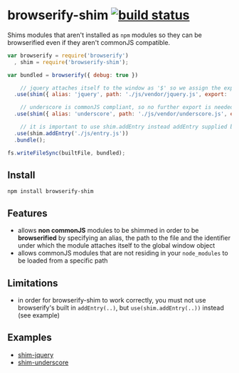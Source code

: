 # browserify-shim [![build status](https://secure.travis-ci.org/thlorenz/browserify-shim.png)](http://travis-ci.org/thlorenz/browserify-shim)

Shims modules that aren't installed as `npm` modules so they can be browserified even if they aren't commonJS
compatible.

```js
var browserify = require('browserify')
  , shim = require('browserify-shim');

var bundled = browserify({ debug: true })

    // jquery attaches itself to the window as '$' so we assign the export accordingly
  .use(shim({ alias: 'jquery', path: './js/vendor/jquery.js', export: '$' }))

    // underscore is commonJS compliant, so no further export is needed which we specify by assiging it 'null'
  .use(shim({ alias: 'underscore', path: './js/vendor/underscore.js', export: null }))

    // it is important to use shim.addEntry instead addEntry supplied by browserify
  .use(shim.addEntry('./js/entry.js'))
  .bundle();

fs.writeFileSync(builtFile, bundled);
```

## Install

    npm install browserify-shim

## Features

- allows **non commonJS** modules to be shimmed in order to be **browserified** by specifying an alias, the path to the file and
  the identifier under which the module attaches itself to the global window object
- allows commonJS modules that are not residing in your `node_modules` to be loaded from a specific path

## Limitations

- in order for browserify-shim to work correctly, you must not use browserify's built in `addEntry(..)`, but
  `use(shim.addEntry(..))` instead (see example)

## Examples

- [shim-jquery](https://github.com/thlorenz/browserify-shim/tree/master/examples/shim-jquery)
- [shim-underscore](https://github.com/thlorenz/browserify-shim/tree/master/examples/shim-underscore)
